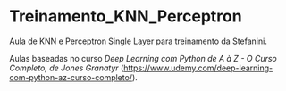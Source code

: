 # Treinamento_KNN_Perceptron
Aula de KNN e Perceptron Single Layer para treinamento da Stefanini.

Aulas baseadas no curso *Deep Learning com Python de A à Z - O Curso Completo, de Jones Granatyr* (https://www.udemy.com/deep-learning-com-python-az-curso-completo/).
